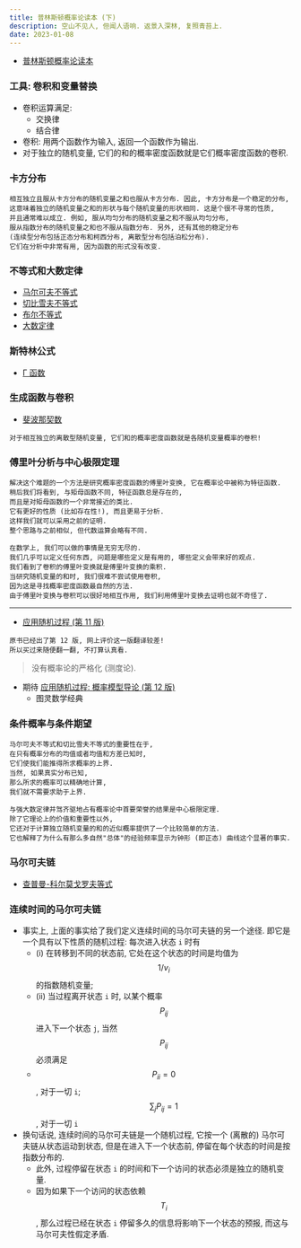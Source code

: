 ```yaml
---
title: 普林斯顿概率论读本 (下)
description: 空山不见人, 但闻人语响. 返景入深林, 复照青苔上.
date: 2023-01-08
---
```


- [普林斯顿概率论读本](https://book.douban.com/subject/35193606/)

### 工具: 卷积和变量替换

- 卷积运算满足:
  - 交换律
  - 结合律
- 卷积: 用两个函数作为输入, 返回一个函数作为输出.
- 对于独立的随机变量, 它们的和的概率密度函数就是它们概率密度函数的卷积.

### 卡方分布

```
相互独立且服从卡方分布的随机变量之和也服从卡方分布. 因此, 卡方分布是一个稳定的分布,
这意味着独立的随机变量之和的形状与每个随机变量的形状相同. 这是个很不寻常的性质,
并且通常难以成立. 例如, 服从均匀分布的随机变量之和不服从均匀分布,
服从指数分布的随机变量之和也不服从指数分布. 另外, 还有其他的稳定分布
(连续型分布包括正态分布和柯西分布, 离散型分布包括泊松分布).
它们在分析中非常有用, 因为函数的形式没有改变.
```

### 不等式和大数定律

- [马尔可夫不等式](https://en.wikipedia.org/wiki/Markov%27s_inequality)
- [切比雪夫不等式](https://en.wikipedia.org/wiki/Chebyshev%27s_inequality)
- [布尔不等式](https://en.wikipedia.org/wiki/Boole%27s_inequality)
- [大数定律](https://en.wikipedia.org/wiki/Law_of_large_numbers)

### 斯特林公式

- [Γ 函数](https://en.wikipedia.org/wiki/Gamma_function)

### 生成函数与卷积

- [斐波那契数](https://en.wikipedia.org/wiki/Fibonacci_sequence)

```
对于相互独立的离散型随机变量, 它们和的概率密度函数就是各随机变量概率的卷积!
```

### 傅里叶分析与中心极限定理

```
解决这个难题的一个方法是研究概率密度函数的傅里叶变换, 它在概率论中被称为特征函数.
稍后我们将看到, 与矩母函数不同, 特征函数总是存在的,
而且是对矩母函数的一个非常接近的类比.
它有更好的性质 (比如存在性!), 而且更易于分析.
这样我们就可以采用之前的证明.
整个思路与之前相似, 但代数运算会略有不同.
```

```
在数学上, 我们可以做的事情是无穷无尽的.
我们几乎可以定义任何东西, 问题是哪些定义是有用的, 哪些定义会带来好的观点.
我们看到了卷积的傅里叶变换就是傅里叶变换的乘积.
当研究随机变量的和时, 我们很难不尝试使用卷积,
因为这是寻找概率密度函数最自然的方法.
由于傅里叶变换与卷积可以很好地相互作用, 我们利用傅里叶变换去证明也就不奇怪了.
```

------------------

- [应用随机过程 (第 11 版)](https://book.douban.com/subject/26761202/)

```
原书已经出了第 12 版, 网上评价这一版翻译较差!
所以买过来随便翻一翻, 不打算认真看.
```

> 没有概率论的严格化 (测度论).

- 期待
  [应用随机过程: 概率模型导论 (第 12 版)](https://www.ituring.com.cn/book/2795)
  - 图灵数学经典

### 条件概率与条件期望

```
马尔可夫不等式和切比雪夫不等式的重要性在于,
在只有概率分布的均值或者均值和方差已知时,
它们使我们能推得所求概率的上界.
当然, 如果真实分布已知,
那么所求的概率可以精确地计算,
我们就不需要求助于上界.
```

```
与强大数定律并驾齐驱地占有概率论中首要荣誉的结果是中心极限定理.
除了它理论上的价值和重要性以外,
它还对于计算独立随机变量的和的近似概率提供了一个比较简单的方法.
它也解释了为什么有那么多自然"总体"的经验频率显示为钟形 (即正态) 曲线这个显著的事实.
```

### 马尔可夫链

- [查普曼-科尔莫戈罗夫等式](https://en.wikipedia.org/wiki/Chapman-Kolmogorov_equation)

### 连续时间的马尔可夫链

- 事实上, 上面的事实给了我们定义连续时间的马尔可夫链的另一个途径.
  即它是一个具有以下性质的随机过程: 每次进入状态 `i` 时有
  - (i) 在转移到不同的状态前, 它处在这个状态的时间是均值为
    $$ 1 / v_i $$
    的指数随机变量;
  - (ii) 当过程离开状态 `i` 时, 以某个概率
    $$ P_{ij} $$
    进入下一个状态 `j`, 当然
    $$ P_{ij} $$
    必须满足
  - $$ P_{ii} = 0 $$,
    对于一切 `i`;
    $$ \sum_{j} P_{ij} = 1 $$,
    对于一切 `i`
- 换句话说, 连续时间的马尔可夫链是一个随机过程,
  它按一个 (离散的) 马尔可夫链从状态运动到状态,
  但是在进入下一个状态前, 停留在每个状态的时间是按指数分布的.
  - 此外, 过程停留在状态 `i` 的时间和下一个访问的状态必须是独立的随机变量.
  - 因为如果下一个访问的状态依赖
    $$ T_i $$,
    那么过程已经在状态 `i` 停留多久的信息将影响下一个状态的预报,
    而这与马尔可夫性假定矛盾.
